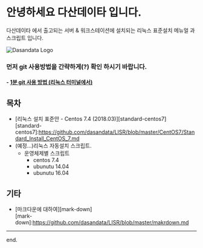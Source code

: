 # 안녕하세요 다산데이타 입니다.  
다산데이타 에서 출고되는 서버 & 워크스테이션에 설치되는 리눅스 표준설치 메뉴얼 과 스크립트 입니다.  

![Dasandata Logo](http://www.dasandata.co.kr/dasanlogo.jpg)

### 먼저 git 사용방법을 간략하게(?) 확인 하시기 바랍니다.    
#### - [1분 git 사용 방법 (리눅스 터미널에서)][how-to-git]  
[how-to-git]:https://github.com/dasandata/LISR/blob/master/how-to-git.md


## 목차
- [리눅스 설치 표준안 - Centos 7.4 (2018.03)][standard-centos7]  
[standard-centos7]:https://github.com/dasandata/LISR/blob/master/CentOS7/Standard_Install_CentOS_7.md  
- (예정...)리눅스 자동설치 스크립트.
  - 운영체제별 스크립트
      - centos 7.4
      - ubunutu 14.04
      - ubunutu 16.04

## 기타
- [마크다운에 대하여][mark-down]  
[mark-down]:https://github.com/dasandata/LISR/blob/master/makrdown.md

***
end.
